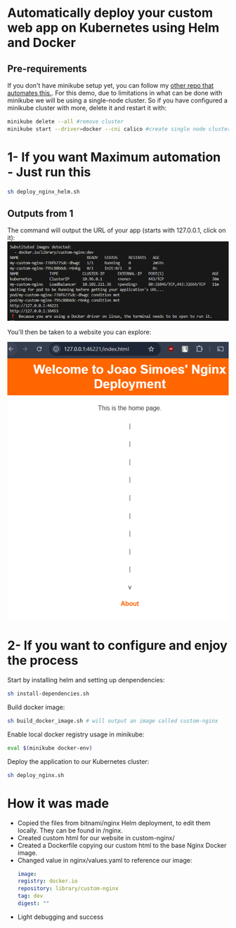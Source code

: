 # Automatically deploy your custom web app on Kubernetes using Helm and Docker
## Pre-requirements
If you don't have minikube setup yet, you can follow my [other repo that automates this.](https://github.com/jross-iscteiul/minikube-provision).
For this demo, due to limitations in what can be done with minikube we will be using a single-node cluster. So if you have configured a minikube cluster with more, delete it and restart it with:
```bash
minikube delete --all #remove cluster
minikube start --driver=docker --cni calico #create single node cluster
``` 
# 1- If you want Maximum automation - Just run this
```bash
sh deploy_nginx_helm.sh
```

## Outputs from 1
The command will output the URL of your app (starts with 127.0.0.1, click on it):
![alt text](images/image1.png)

You'll then be taken to a website you can explore:

![alt text](images/image.png)




# 2- If you want to configure and enjoy the process


Start by installing helm and setting up denpendencies:
```bash
sh install-dependencies.sh
```


Build docker image:
```bash
sh build_docker_image.sh # will output an image called custom-nginx
```


Enable local docker registry usage in minikube:
```bash
eval $(minikube docker-env) 
```

Deploy the application to our Kubernetes cluster:
```bash
sh deploy_nginx.sh
```

# How it was made

- Copied the files from bitnami/nginx Helm deployment, to edit them locally. They can be found in /nginx.
- Created custom html for our website in custom-nginx/
- Created a Dockerfile copying our custom html to the base Nginx Docker image.
- Changed value in nginx/values.yaml to reference our image:
    ```yaml
    image:
    registry: docker.io
    repository: library/custom-nginx
    tag: dev
    digest: ""
    ```
- Light debugging and success


